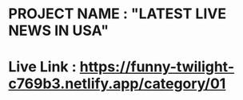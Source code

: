 # PROJECT NAME : "LATEST LIVE NEWS IN USA"

# Live Link : https://funny-twilight-c769b3.netlify.app/category/01
